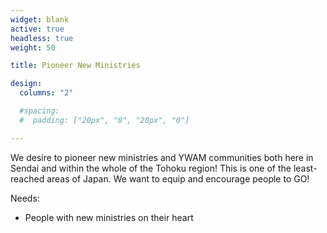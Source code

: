 ```yaml
---
widget: blank
active: true
headless: true
weight: 50

title: Pioneer New Ministries

design:
  columns: "2"

  #spacing:
  #  padding: ["20px", "0", "20px", "0"]

---
```


We desire to pioneer new ministries and YWAM communities both here in Sendai and within the whole of the Tohoku region! This is one of the least-reached areas of Japan. We want to equip and encourage people to GO!

Needs:

- People with new ministries on their heart
